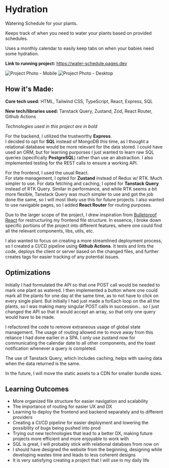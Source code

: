 # Hydration
Watering Schedule for your plants.

Keeps track of when you need to water your plants based on provided schedules.

Uses a monthly calendar to easily keep tabs on when your babies need some hydration.

**Link to running project:** https://water-schedule.pages.dev

![Project Photo - Mobile](https://i.imgur.com/gfErxUa.png)
![Project Photo - Desktop](https://i.imgur.com/mdYoW3r.png)


## How it's Made:
**Core tech used:** HTML, Tailwind CSS, TypeScript, React, Express, SQL

**New tech/libraries used:** Tanstack Query, Zustand, Zod, React Router, Github Actions

*Technologies used in this project are in bold*

For the backend, I utilized the trustworthy **Express**.  
I decided to opt for **SQL** instead of MongoDB this time, as I thought a relational database would be more relevant for the data stored. 
I could have used an ORM, but for learning purporses I just wanted to learn raw SQL queries (specifically **PostgreSQL**) rather than use an abstraction. 
I also implemented testing for the REST calls to ensure a working API. 

For the frontend, I used the usual React.  
For state management, I opted for **Zustand** instead of Redux w/ RTK. Much simpler to use. 
For data fetching and caching, I opted for **Tanstack Query** instead of RTK Query. 
Similar in performance, and while RTK seems a bit more flexible, Tanstack Query was much simpler to use and got the job done the same, so I will most likely use this for future projects. 
I also wanted to use navigable pages, so I added **React Router** for routing purposes.

Due to the larger scope of the project, I drew inspiration from [Bulletproof React](https://github.com/alan2207/bulletproof-react) for restructuring my frontend file structure. 
In essence, I broke down specific portions of the project into different features, where one could find all the relevant components, libs, utils, etc.

I also wanted to focus on creating a more streamlined deployment process, so I created a CI/CD pipeline using **Github Actions**. 
It tests and lints the code, deploys the client or server based on the changed files, and further creates tags for easier tracking of any potential issues. 

## Optimizations

Initially I had formulated the API so that one POST call would be needed to mark one plant as watered. 
I then implemented a button where one could mark all the plants for one day at the same time, as to not have to click on every single plant. 
But initially I had just made a forEach loop on the all the plants, so I was making many singular POST calls in succession... so I just changed the API so that it would accept an array, so that only one query would have to be made. 

I refactored the code to remove extraneous usage of global state management. The usage of routing allowed me to move away from this reliance I had done earlier in a SPA. 
I only use zustand now for communicating the calendar date to all other components, and the toast notification whenever a query is completed. 

The use of Tanstack Query, which includes caching, helps with saving data when the data returned is the same.

In the future, I will move the static assets to a CDN for smaller bundle sizes.

## Learning Outcomes

* More organized file structure for easier navigation and scalability
* The importance of routing for easier UX and DX
* Learning to deploy the frontend and backend separately and to different providers
* Creating a CI/CD pipeline for easier deployment and lowering the possibility of bugs being pushed into prod
* Trying out new technologies that lead to a better DX, making future projects more efficient and more enjoyable to work with
* SQL is great, I will probably stick with relational databses from now on
* I should have designed the website from the beginning, designing while developing wastes time and leads to less coherent designs
* It is very satisfying creating a project that I will use in my daily life

